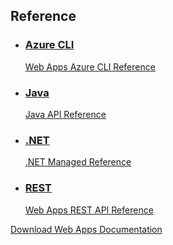 <properties
    layout="LandingPage" />
<tags />

## Reference

<ul class="panelContent cardsW">
    <li>
        <a href="/cli/azure/appservice/web">
        <div class="cardSize">
            <div class="cardPadding">
                <div class="card">
                    <div class="cardText">
                        <h3>Azure CLI</h3>
                        <p>Web Apps Azure CLI Reference</p>
                    </div>
                </div>
            </div>
        </div>
        </a>
    </li>
    <li>
        <a href="/java/api/">
        <div class="cardSize">
            <div class="cardPadding">
                <div class="card">
                    <div class="cardText">
                        <h3>Java</h3>
                        <p>Java API Reference</p>
                    </div>
                </div>
            </div>
        </div>
        </a>
    </li>
	 <li>
        <a href="/dotnet/api">
        <div class="cardSize">
            <div class="cardPadding">
                <div class="card">
                    <div class="cardText">
                        <h3>.NET</h3>
                        <p>.NET Managed Reference</p>
                    </div>
                </div>
            </div>
        </div>
        </a>
    </li>
	 <li>
        <a href="/rest/api/appservice">
        <div class="cardSize">
            <div class="cardPadding">
                <div class="card">
                    <div class="cardText">
                        <h3>REST</h3>
                        <p>Web Apps REST API Reference</p>
                    </div>
                </div>
            </div>
        </div>
        </a>
    </li>
    </ul>
	

<div class="downloadHolder">
    <a href="https://opbuildstorageprod.blob.core.chinacloudapi.cn/output-pdf-files/Azure.azure-documents/live/app-service-web.pdf">
        <div class="img"></div>
        <div class="text">
            Download Web Apps Documentation
        </div>
    </a>
</div>
